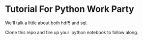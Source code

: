 
Tutorial For Python Work Party
==============================

We'll talk a little about both hdf5 and sql.


Clone this repo and fire up your ipython notebook to follow along. 
